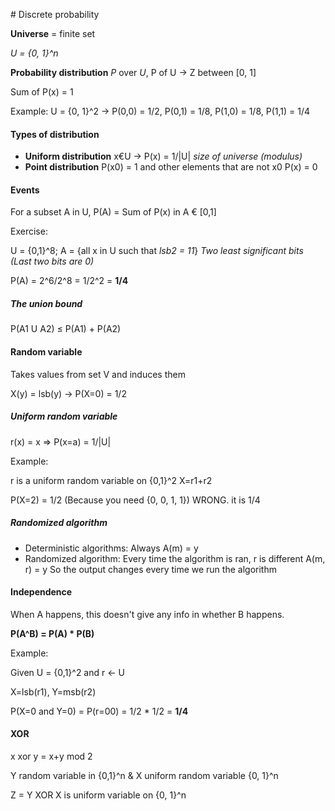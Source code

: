 # Discrete probability

**Universe** = finite set

*U = {0, 1}^n*

**Probability distribution** *P* over *U*, P of U -> Z between [0, 1]

Sum of P(x) = 1

Example: U = {0, 1}^2 -> P(0,0) = 1/2, P(0,1) = 1/8, P(1,0) = 1/8, P(1,1) = 1/4

#### Types of distribution

* **Uniform distribution** x€U -> P(x) = 1/|U| *size of universe (modulus)*
* **Point distribution** P(x0) = 1 and other elements that are not x0 P(x) = 0

#### Events
For a subset A in U, P(A) = Sum of P(x) in A € [0,1]

Exercise: 

U = {0,1}^8; A = {all x in U such that *lsb2 = 11*} *Two least significant bits (Last two bits are 0)*

P(A) = 2^6/2^8 = 1/2^2 = **1/4**

##### The union bound
P(A1 U A2) ≤ P(A1) + P(A2)

#### Random variable
Takes values from set V and induces them

X(y) = lsb(y) ->
P(X=0) = 1/2

##### Uniform random variable

r(x) = x => P(x=a) = 1/|U|

Example:

r is a uniform random variable on {0,1}^2
X=r1+r2
 
P(X=2) = 1/2 (Because you need {0, 0, 1, 1}) WRONG. it is 1/4

##### Randomized algorithm
* Deterministic algorithms: Always A(m) = y
* Randomized algorithm: Every time the algorithm is ran, r is different A(m, r) = y
So the output changes every time we run the algorithm

#### Independence

When A happens, this doesn't give any info in whether B happens. 

**P(A^B) = P(A) * P(B)**

Example:

Given U = {0,1}^2 and r <- U

X=lsb(r1), Y=msb(r2)

P(X=0 and Y=0) = P(r=00) = 1/2 * 1/2 = **1/4**


#### XOR
x xor y = x+y mod 2

Y random variable in {0,1}^n & X uniform random variable {0, 1}^n

Z = Y XOR X is uniform variable on {0, 1}^n

